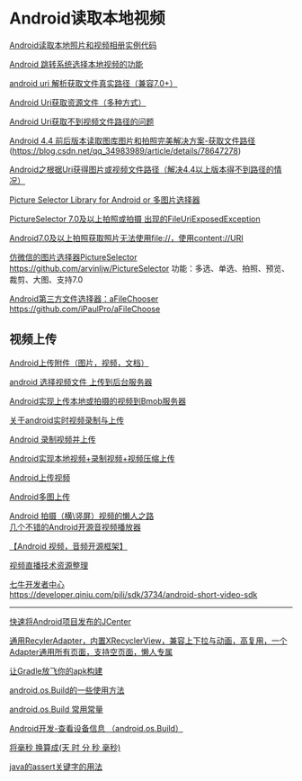 Android读取本地视频
====

[Android读取本地照片和视频相册实例代码](http://www.jb51.net/article/115459.htm)  

[Android 跳转系统选择本地视频的功能](https://www.cnblogs.com/widgetbox/p/7503894.html)  

[android uri 解析获取文件真实路径（兼容7.0+）](https://blog.csdn.net/a1018875550/article/details/82957333)  

[Android Uri获取资源文件（多种方式）](https://blog.csdn.net/guang_liang_/article/details/81939898)  

[Android Uri获取不到视频文件路径的问题](https://blog.csdn.net/u013450131/article/details/51569426) 

[Android 4.4 前后版本读取图库图片和拍照完美解决方案-获取文件路径](https://blog.csdn.net/zbjdsbj/article/details/42387551)  
(https://blog.csdn.net/qq_34983989/article/details/78647278)  

[Android之根据Uri获得图片或视频文件路径（解决4.4以上版本得不到路径的情况）](https://blog.csdn.net/jenly121/article/details/48373861)  



[Picture Selector Library for Android or 多图片选择器](https://github.com/LuckSiege/PictureSelector)  

[PictureSelector 7.0及以上拍照或拍摄 出现的FileUriExposedException](https://blog.csdn.net/qq_31433193/article/details/83995817)  

[Android7.0及以上拍照获取照片无法使用file://，使用content://URI](https://blog.csdn.net/trq2012/article/details/80568094)  

[仿微信的图片选择器PictureSelector](https://www.jianshu.com/p/2c1f7e31b74f)  
https://github.com/arvinljw/PictureSelector  功能：多选、单选、拍照、预览、裁剪、大图、支持7.0

[Android第三方文件选择器：aFileChooser](https://blog.csdn.net/zhangphil/article/details/51636141)  
https://github.com/iPaulPro/aFileChoose

视频上传
---

[Android上传附件（图片，视频，文档）](https://www.jianshu.com/p/caca4f68961d)  

[android 选择视频文件 上传到后台服务器](https://blog.csdn.net/d276031034/article/details/52652749)  

[Android实现上传本地或拍摄的视频到Bmob服务器](https://blog.csdn.net/xuanwo11/article/details/65440184)  

[关于android实时视频录制与上传](https://blog.csdn.net/lvjunwoaini/article/details/7035601)  

[Android 录制视频并上传](https://blog.csdn.net/wen_zheng/article/details/52056036)  

[Android实现本地视频+录制视频+视频压缩上传](https://blog.csdn.net/weixin_39706415/article/details/84636625)  

[Android上传视频](https://blog.csdn.net/weixin_41701790/article/details/81977653)  

[Android多图上传](https://blog.csdn.net/weixin_41701790/article/details/82344938)  

[Android 拍摄（横\竖屏）视频的懒人之路](https://www.jianshu.com/p/752f0dd842f8)  
[几个不错的Android开源音视频播放器](https://blog.csdn.net/Guofengpu/article/details/72911846)  

[【Android 视频，音频开源框架】](https://blog.csdn.net/da_caoyuan/article/details/73188626)  



[视频直播技术资源整理](https://www.cnblogs.com/renhui/p/6394988.html)  

[七牛开发者中心](https://developer.qiniu.com/)  
https://developer.qiniu.com/pili/sdk/3734/android-short-video-sdk

------------------------

[快速将Android项目发布的JCenter](https://www.jianshu.com/p/748d59aa6567)  

[通用RecylerAdapter，内置XRecyclerView，兼容上下拉与动画，高复用，一个Adapter通用所有页面，支持空页面，懒人专属](https://www.jianshu.com/p/9c9aede9a19a)  

[让Gradle放飞你的apk构建](https://www.jianshu.com/p/50134707bc46)  


[android.os.Build的一些使用方法](https://blog.csdn.net/ioiol/article/details/45535601)  

[android.os.Build 常用常量](https://blog.csdn.net/dzkdxyx/article/details/78879521)  

[Android开发-查看设备信息 （android.os.Build）](https://www.jianshu.com/p/2e9e5e60796f)  

[将毫秒 换算成(天 时 分 秒 毫秒)](https://blog.csdn.net/fuxiaohui/article/details/25505823) 

[java的assert关键字的用法](https://blog.csdn.net/LiuShuXiaDeRiLuo/article/details/54668545)  
